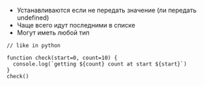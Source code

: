 - Устанавливаются если не передать значение (ли передать undefined)
- Чаще всего идут последними в списке
- Могут иметь любой тип

```
// like in python

function check(start=0, count=10) {
  console.log(`getting ${count} count at start ${start}`)
}
check()


```
